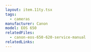 ```yaml
---
layout: item.11ty.tsx
tags:
  - cameras
manufacturer: Canon
model: EOS 650
relatedFiles:
  - canon-eos-650-620-service-manual
relatedLinks:
---
```

